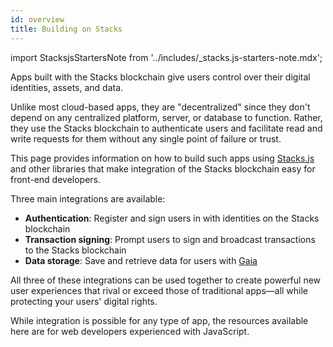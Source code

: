 ```yaml
---
id: overview
title: Building on Stacks
---
```


import StacksjsStartersNote from '../includes/\_stacks.js-starters-note.mdx';

<StacksjsStartersNote/>

Apps built with the Stacks blockchain give users control over their digital identities, assets, and data.

Unlike most cloud-based apps, they are "decentralized" since they don't depend on any centralized platform, server, or database to function. Rather, they use the Stacks blockchain to authenticate users and facilitate read and write requests for them without any single point of failure or trust.

This page provides information on how to build such apps using [Stacks.js](https://github.com/blockstack/stacks.js) and other libraries that make integration of the Stacks blockchain easy for front-end developers.

Three main integrations are available:

- **Authentication**: Register and sign users in with identities on the Stacks blockchain
- **Transaction signing**: Prompt users to sign and broadcast transactions to the Stacks blockchain
- **Data storage**: Save and retrieve data for users with [Gaia](https://docs.stacks.co/build-apps/references/gaia)

All three of these integrations can be used together to create powerful new user experiences that rival or exceed those of traditional apps—all while protecting your users' digital rights.

While integration is possible for any type of app, the resources available here are for web developers experienced with JavaScript.
